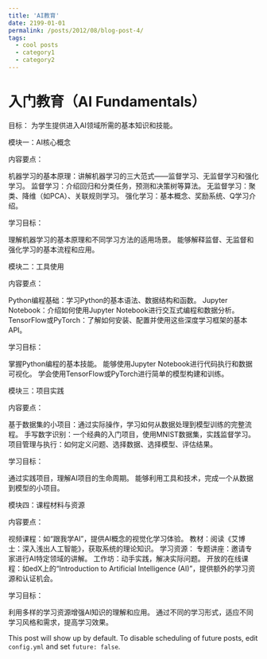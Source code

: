 ```yaml
---
title: 'AI教育'
date: 2199-01-01
permalink: /posts/2012/08/blog-post-4/
tags:
  - cool posts
  - category1
  - category2
---
```


入门教育（AI Fundamentals）
======

目标： 为学生提供进入AI领域所需的基本知识和技能。

模块一：AI核心概念

内容要点：

机器学习的基本原理：讲解机器学习的三大范式——监督学习、无监督学习和强化学习。
监督学习：介绍回归和分类任务，预测和决策树等算法。
无监督学习：聚类、降维（如PCA）、关联规则学习。
强化学习：基本概念、奖励系统、Q学习介绍。

学习目标：

理解机器学习的基本原理和不同学习方法的适用场景。
能够解释监督、无监督和强化学习的基本流程和应用。

模块二：工具使用

内容要点：

Python编程基础：学习Python的基本语法、数据结构和函数。
Jupyter Notebook：介绍如何使用Jupyter Notebook进行交互式编程和数据分析。
TensorFlow或PyTorch：了解如何安装、配置并使用这些深度学习框架的基本API。

学习目标：

掌握Python编程的基本技能。
能够使用Jupyter Notebook进行代码执行和数据可视化。
学会使用TensorFlow或PyTorch进行简单的模型构建和训练。

模块三：项目实践

内容要点：

基于数据集的小项目：通过实际操作，学习如何从数据处理到模型训练的完整流程。
手写数字识别：一个经典的入门项目，使用MNIST数据集，实践监督学习。
项目管理与执行：如何定义问题、选择数据、选择模型、评估结果。

学习目标：

通过实践项目，理解AI项目的生命周期。
能够利用工具和技术，完成一个从数据到模型的小项目。

模块四：课程材料与资源

内容要点：

视频课程：如“跟我学AI”，提供AI概念的视觉化学习体验。
教材：阅读《艾博士：深入浅出人工智能》，获取系统的理论知识。
学习资源：
专题讲座：邀请专家进行AI特定领域的讲解。
工作坊：动手实践，解决实际问题。
开放的在线课程：如edX上的“Introduction to Artificial Intelligence (AI)”，提供额外的学习资源和认证机会。

学习目标：

利用多样的学习资源增强AI知识的理解和应用。
通过不同的学习形式，适应不同学习风格和需求，提高学习效果。



This post will show up by default. To disable scheduling of future posts, edit `config.yml` and set `future: false`. 
